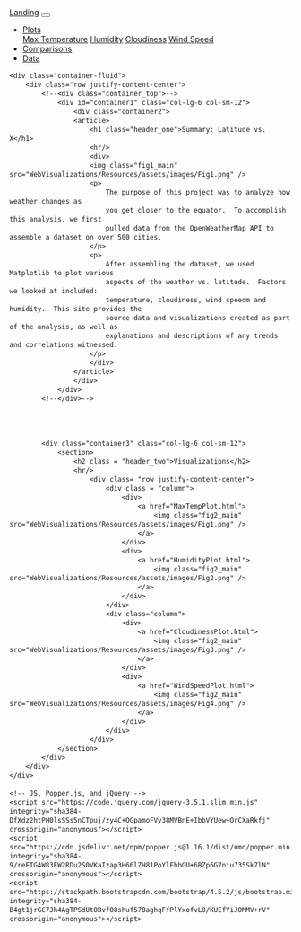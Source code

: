 <!DOCTYPE html>
<html lang="en">
<head>
    <meta charset="UTF-8">
    <meta name="viewport" content="width=device-width, initial-scale=1.0">
    <title>Latitude Viz - Landing</title>
    <!-- CSS only -->
    <link rel="stylesheet" href="https://stackpath.bootstrapcdn.com/bootstrap/4.5.2/css/bootstrap.min.css" integrity="sha384-JcKb8q3iqJ61gNV9KGb8thSsNjpSL0n8PARn9HuZOnIxN0hoP+VmmDGMN5t9UJ0Z" crossorigin="anonymous">
    <link rel="stylesheet" type="text/css" href="style.css"/>
</head>
<body>
    <nav class="navbar navbar-expand-lg navbar-light bg-light">
        <a class="navbar-brand" href="WebVisualizations/Landing.html">Landing</a>
        <button class="navbar-toggler" type="button" data-toggle="collapse" data-target="#navbarSupportedContent" aria-controls="navbarSupportedContent" aria-expanded="false" aria-label="Toggle navigation">
          <span class="navbar-toggler-icon"></span>
        </button>
        <div class="collapse navbar-collapse" id="navbarSupportedContent">
          <ul class="navbar-nav mr-auto">
            <li class="nav-item dropdown">
                <a class="nav-link dropdown-toggle" href="#" id="navbarDropdown" role="button" data-toggle="dropdown" aria-haspopup="true" aria-expanded="false">
                  Plots
                </a>
                <div class="dropdown-menu" aria-labelledby="navbarDropdown">
                  <a class="dropdown-item" href="WebVisualizations/MaxTempPlot.html">Max Temperature</a>
                  <a class="dropdown-item" href="WebVisualizations/HumidityPlot.html">Humidity</a>
                  <a class="dropdown-item" href="WebVisualizations/CloudinessPlot.html">Cloudiness</a>
                  <a class="dropdown-item" href="WebVisualizations/WindSpeedPlot.html">Wind Speed</a>
                </div>
            </li>
            <li class="nav-item">
              <a class="nav-link" href="WebVisualizations/Comparisons.html">Comparisons</a>
            </li>
            <li class="nav-item">
                <a class="nav-link" href="WebVisualizations/Data.html">Data</a>
            </li>
          </ul>
        </div>
      </nav>


    <div class="container-fluid">
        <div class="row justify-content-center">
            <!--<div class="container_top">-->
                <div id="container1" class="col-lg-6 col-sm-12">
                    <div class="container2">
                    <article>
                        <h1 class="header_one">Summary: Latitude vs. X</h1>
                        <hr/>
                        <div>
                        <img class="fig1_main" src="WebVisualizations/Resources/assets/images/Fig1.png" />
                        <p>
                            The purpose of this project was to analyze how weather changes as
                            you get closer to the equator.  To accomplish this analysis, we first
                            pulled data from the OpenWeatherMap API to assemble a dataset on over 500 cities.
                        </p>
                        <p>
                            After assembling the dataset, we used Matplotlib to plot various
                            aspects of the weather vs. latitude.  Factors we looked at included:
                            temperature, cloudiness, wind speedm and humidity.  This site provides the
                            source data and visualizations created as part of the analysis, as well as
                            explanations and descriptions of any trends and correlations witnessed.  
                        </p>
                        </div>
                    </article>
                    </div>
                </div>
            <!--</div>-->



            
            <div class="container3" class="col-lg-6 col-sm-12">     
                <section>
                    <h2 class = "header_two">Visualizations</h2>
                    <hr/>
                        <div class= "row justify-content-center">
                            <div class = "column">
                                <div>
                                    <a href="MaxTempPlot.html">
                                        <img class="fig2_main" src="WebVisualizations/Resources/assets/images/Fig1.png" />
                                    </a>
                                </div>
                                <div>
                                    <a href="HumidityPlot.html">
                                        <img class="fig2_main" src="WebVisualizations/Resources/assets/images/Fig2.png" />
                                    </a>
                                </div>
                            </div>
                            <div class="column">
                                <div>
                                    <a href="CloudinessPlot.html">
                                        <img class="fig2_main" src="WebVisualizations/Resources/assets/images/Fig3.png" />
                                    </a>
                                </div>
                                <div>
                                    <a href="WindSpeedPlot.html">
                                        <img class="fig2_main" src="WebVisualizations/Resources/assets/images/Fig4.png" />
                                    </a>
                                </div>
                            </div>
                        </div>
                </section>          
            </div>
        </div>
    </div>

    <!-- JS, Popper.js, and jQuery -->
    <script src="https://code.jquery.com/jquery-3.5.1.slim.min.js" integrity="sha384-DfXdz2htPH0lsSSs5nCTpuj/zy4C+OGpamoFVy38MVBnE+IbbVYUew+OrCXaRkfj" crossorigin="anonymous"></script>
    <script src="https://cdn.jsdelivr.net/npm/popper.js@1.16.1/dist/umd/popper.min.js" integrity="sha384-9/reFTGAW83EW2RDu2S0VKaIzap3H66lZH81PoYlFhbGU+6BZp6G7niu735Sk7lN" crossorigin="anonymous"></script>
    <script src="https://stackpath.bootstrapcdn.com/bootstrap/4.5.2/js/bootstrap.min.js" integrity="sha384-B4gt1jrGC7Jh4AgTPSdUtOBvfO8shuf57BaghqFfPlYxofvL8/KUEfYiJOMMV+rV" crossorigin="anonymous"></script>
</body>
</html>

